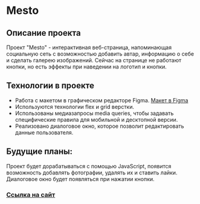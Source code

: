 # **Mesto**

## Описание проекта
Проект "Mesto" - интерактивная веб-страница, напоминающая социальную сеть с возможностью добавить автар, информацию о себе и сделать галерею изображений.
Сейчас на странице не работают кнопки, но есть эффекты при наведении на логотип и кнопки.

## Технологии в проекте
* Работа с макетом в графическом редакторе Figma.
[Макет в Figma](https://www.figma.com/file/2cn9N9jSkmxD84oJik7xL7/JavaScript.-Sprint-4?node-id=28212%3A326&t=bfhycvTkFDdpLUg4-0)
* Используются технологии flex и grid верстки.
* Использованы медиазапросы media queries, чтобы задавать специфические правила для мобильной и десктопной версии.
* Реализовано диалоговое окно, которое позволит редактировать данные пользователя.

## Будущие планы:
Проект будет дорабатываться с помощью JavaScript, появится возможность добавлять фотографии, удалять их и ставить лайки. Диалоговое окно будет появляться при нажатии кнопки.

### [Ссылка на сайт]()

